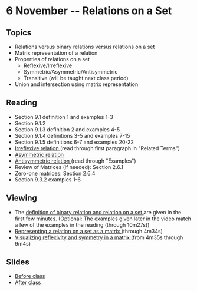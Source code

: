 # 6 November -- Relations on a Set


## Topics

- Relations versus binary relations versus relations on a set
- Matrix representation of a relation
- Properties of relations on a set
  - Reflexive/Irreflexive
  - Symmetric/Asymmetric/Antisymmetric
  - Transitive (will be taught next class period)
- Union and intersection using matrix representation

## Reading

- Section 9.1 definition 1 and examples 1-3
- Section 9.1.2
- Section 9.1.3 definition 2 and examples 4-5
- Section 9.1.4 definitions 3-5 and examples 7-15
- Section 9.1.5 definitions 6-7 and examples 20-22
- <a href="https://en.wikipedia.org/wiki/Reflexive_relation"> Irreflexive relation </a> (read through first paragraph in "Related Terms")
- <a href="https://en.wikipedia.org/wiki/Symmetric_relation?subsessionID=Z_Kq#Relationship_to_asymmetric_and_antisymmetric_relations"> Asymmetric relation </a>
- <a href="https://en.wikipedia.org/wiki/Antisymmetric_relation"> Antisymmetric relation </a> (read through "Examples")
- Review of Matrices (if needed): Section 2.6.1
- Zero-one matrices: Section 2.6.4
- Section 9.3.2 examples 1-6

## Viewing

- The <a href="https://www.youtube.com/watch?v=dbihQ6tiRJ0&list=PLl-gb0E4MII28GykmtuBXNUNoej-vY5Rz&index=70"> definition of binary relation and relation on a set </a> are given in the first few minutes. (Optional: The examples given later in the video match a few of the examples in the reading (through 10m27s))
- <a href= "https://www.youtube.com/watch?v=KK-gZo2N0wk&list=PLl-gb0E4MII28GykmtuBXNUNoej-vY5Rz&index=73"> Representing a relation on a set as a matrix </a> (through 4m34s)
- <a href="https://www.youtube.com/watch?v=KK-gZo2N0wk&list=PLl-gb0E4MII28GykmtuBXNUNoej-vY5Rz&index=74"> Visualizing reflexivity and symmetry in a matrix </a> (from 4m35s through 9m4s)

## Slides

- <a href="RelationsOnASet_SymmetricAndReflexive_Fall_2023.pptx"> Before class </a>
- <a href="RelationsOnASet-SymmetricAndReflexive_Fall_2023_after_class.pptx"> After class </a>